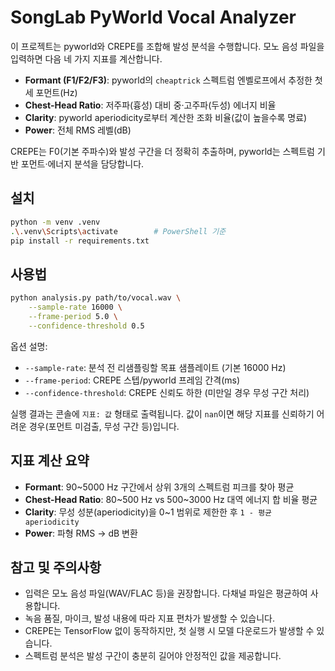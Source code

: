 # SongLab PyWorld Vocal Analyzer

이 프로젝트는 pyworld와 CREPE를 조합해 발성 분석을 수행합니다. 모노 음성 파일을 입력하면 다음 네 가지 지표를 계산합니다.

- **Formant (F1/F2/F3)**: pyworld의 `cheaptrick` 스펙트럼 엔벨로프에서 추정한 첫 세 포먼트(Hz)
- **Chest-Head Ratio**: 저주파(흉성) 대비 중·고주파(두성) 에너지 비율
- **Clarity**: pyworld aperiodicity로부터 계산한 조화 비율(값이 높을수록 명료)
- **Power**: 전체 RMS 레벨(dB)

CREPE는 F0(기본 주파수)와 발성 구간을 더 정확히 추출하며, pyworld는 스펙트럼 기반 포먼트·에너지 분석을 담당합니다.

## 설치

```bash
python -m venv .venv
.\.venv\Scripts\activate        # PowerShell 기준
pip install -r requirements.txt
```

## 사용법

```bash
python analysis.py path/to/vocal.wav \
    --sample-rate 16000 \
    --frame-period 5.0 \
    --confidence-threshold 0.5
```

옵션 설명:
- `--sample-rate`: 분석 전 리샘플링할 목표 샘플레이트 (기본 16000 Hz)
- `--frame-period`: CREPE 스텝/pyworld 프레임 간격(ms)
- `--confidence-threshold`: CREPE 신뢰도 하한 (미만일 경우 무성 구간 처리)

실행 결과는 콘솔에 `지표: 값` 형태로 출력됩니다. 값이 `nan`이면 해당 지표를 신뢰하기 어려운 경우(포먼트 미검출, 무성 구간 등)입니다.

## 지표 계산 요약
- **Formant**: 90~5000 Hz 구간에서 상위 3개의 스펙트럼 피크를 찾아 평균
- **Chest-Head Ratio**: 80~500 Hz vs 500~3000 Hz 대역 에너지 합 비율 평균
- **Clarity**: 무성 성분(aperiodicity)을 0~1 범위로 제한한 후 `1 - 평균 aperiodicity`
- **Power**: 파형 RMS → dB 변환

## 참고 및 주의사항
- 입력은 모노 음성 파일(WAV/FLAC 등)을 권장합니다. 다채널 파일은 평균하여 사용합니다.
- 녹음 품질, 마이크, 발성 내용에 따라 지표 편차가 발생할 수 있습니다.
- CREPE는 TensorFlow 없이 동작하지만, 첫 실행 시 모델 다운로드가 발생할 수 있습니다.
- 스펙트럼 분석은 발성 구간이 충분히 길어야 안정적인 값을 제공합니다.
